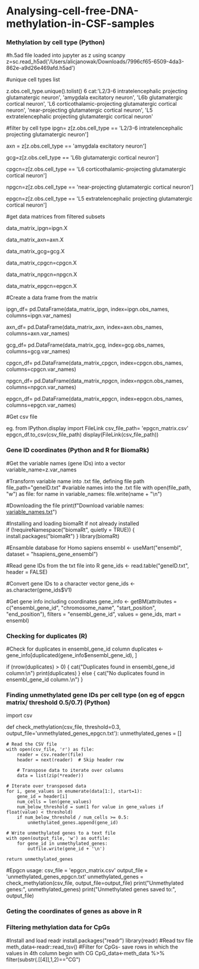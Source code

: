 # Analysing-cell-free-DNA-methylation-in-CSF-samples
### **Methylation by cell type** (Python)
#h.5ad file loaded into jupyter as z using scanpy
z=sc.read_h5ad('/Users/alicjanowak/Downloads/7996cf65-6509-4da3-862e-a9d26e469afd.h5ad')

#unique cell types list

z.obs.cell_type.unique().tolist()
6 cat:'L2/3-6 intratelencephalic projecting glutamatergic neuron',
 'amygdala excitatory neuron',
 'L6b glutamatergic cortical neuron',
 'L6 corticothalamic-projecting glutamatergic cortical neuron',
 'near-projecting glutamatergic cortical neuron',
 'L5 extratelencephalic projecting glutamatergic cortical neuron'

#filter by cell type
ipgn= z[z.obs.cell_type == 'L2/3-6 intratelencephalic projecting glutamatergic neuron']

axn = z[z.obs.cell_type == 'amygdala excitatory neuron']

gcg=z[z.obs.cell_type == 'L6b glutamatergic cortical neuron']

cpgcn=z[z.obs.cell_type == 'L6 corticothalamic-projecting glutamatergic cortical neuron']

npgcn=z[z.obs.cell_type == 'near-projecting glutamatergic cortical neuron']

epgcn=z[z.obs.cell_type == 'L5 extratelencephalic projecting glutamatergic cortical neuron']



#get data matrices from filtered subsets

data_matrix_ipgn=ipgn.X

data_matrix_axn=axn.X

data_matrix_gcg=gcg.X

data_matrix_cpgcn=cpgcn.X

data_matrix_npgcn=npgcn.X

data_matrix_epgcn=epgcn.X

#Create a data frame from the matrix

ipgn_df= pd.DataFrame(data_matrix_ipgn, index=ipgn.obs_names, columns=ipgn.var_names)

axn_df= pd.DataFrame(data_matrix_axn, index=axn.obs_names, columns=axn.var_names)

gcg_df= pd.DataFrame(data_matrix_gcg, index=gcg.obs_names, columns=gcg.var_names)

cpgcn_df= pd.DataFrame(data_matrix_cpgcn, index=cpgcn.obs_names, columns=cpgcn.var_names)

npgcn_df= pd.DataFrame(data_matrix_npgcn, index=npgcn.obs_names, columns=npgcn.var_names)

epgcn_df= pd.DataFrame(data_matrix_epgcn, index=epgcn.obs_names, columns=epgcn.var_names)

#Get csv file

eg.
from IPython.display import FileLink
csv_file_path= 'epgcn_matrix.csv'
epgcn_df.to_csv(csv_file_path)
display(FileLink(csv_file_path))

### **Gene ID coordinates** (Python and R for BiomaRk)

#Get the variable names (gene IDs) into a vector
variable_name=z.var_names

#Transform variable name into .txt file, defining file path
file_path="geneID.txt"
#variable names into the .txt file
with open(file_path, "w") as file:
    for name in variable_names:
        file.write(name + "\n")
        
#Downloading the file
print(f"Download variable names: [variable_names.txt](./{file_path})")

#Installing and loading biomaRt if not already installed  
if (!requireNamespace("biomaRt", quietly = TRUE)) { 
install.packages("biomaRt") 
} 
library(biomaRt)

#Ensamble database for Homo sapiens
ensembl <- useMart("ensembl", dataset = "hsapiens_gene_ensembl")

#Read gene IDs from the txt file into R
gene_ids <- read.table("geneID.txt", header = FALSE)

#Convert gene IDs to a character vector
gene_ids <- as.character(gene_ids$V1)

#Get gene info including coordinates
gene_info <- getBM(attributes = c("ensembl_gene_id", "chromosome_name", "start_position", "end_position"),
                   filters = "ensembl_gene_id",
                   values = gene_ids,
                   mart = ensembl)
                   
### Checking for duplicates (R)
#Check for duplicates in ensembl_gene_id column
duplicates <- gene_info[duplicated(gene_info$ensembl_gene_id), ]

if (nrow(duplicates) > 0) {
  cat("Duplicates found in ensembl_gene_id column:\n")
  print(duplicates)
} else {
  cat("No duplicates found in ensembl_gene_id column.\n")
}

### Finding unmethylated gene IDs per cell type (on eg of epgcn matrix/ threshold 0.5/0.7) (Python) 
import csv

def check_methylation(csv_file, threshold=0.3, output_file='unmethylated_genes_epgcn.txt'):
    unmethylated_genes = []
    
    # Read the CSV file
    with open(csv_file, 'r') as file:
        reader = csv.reader(file)
        header = next(reader)  # Skip header row
        
        # Transpose data to iterate over columns
        data = list(zip(*reader))
    
    # Iterate over transposed data
    for i, gene_values in enumerate(data[1:], start=1):
        gene_id = header[i]
        num_cells = len(gene_values)
        num_below_threshold = sum(1 for value in gene_values if float(value) < threshold)
        if num_below_threshold / num_cells >= 0.5:
            unmethylated_genes.append(gene_id)
    
    # Write unmethylated genes to a text file
    with open(output_file, 'w') as outfile:
        for gene_id in unmethylated_genes:
            outfile.write(gene_id + '\n')
    
    return unmethylated_genes

#Epgcn  usage:
csv_file = 'epgcn_matrix.csv'
output_file = 'unmethylated_genes_epgcn.txt'
unmethylated_genes = check_methylation(csv_file, output_file=output_file)
print("Unmethylated genes:", unmethylated_genes)
print("Unmethylated genes saved to:", output_file)

### Geting the coordinates of genes as above in R

### Filtering methylation data for CpGs
#Install and load readr
install.packages("readr")
library(readr)
#Read tsv file
meth_data<-readr::read_tsv()
#Filter for CpGs- save rows in which the values in 4th column begin with CG
CpG_data<-meth_data %>%
  filter(substr(.[[4]],1,2)=="CG")
